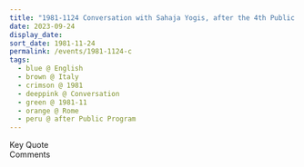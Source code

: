 ```yaml
---
title: "1981-1124 Conversation with Sahaja Yogis, after the 4th Public Program, Grégoire's Flat, Rome, Italy"
date: 2023-09-24
display_date: 
sort_date: 1981-11-24
permalink: /events/1981-1124-c
tags:
  - blue @ English
  - brown @ Italy
  - crimson @ 1981
  - deeppink @ Conversation
  - green @ 1981-11
  - orange @ Rome
  - peru @ after Public Program
---
```


<wave-list>
  <list-title color="green" width="75">Key Quote</list-title>
  <list-item color="BlanchedAlmond"  width="200"></list-item>
  <list-item color="Lavender"></list-item>
  <list-item color="BlanchedAlmond"></list-item>
</wave-list>

<br>

<wave-list>
  <list-title color="green" width="75">Comments</list-title>
  <list-item color="BlanchedAlmond"  width="200"></list-item>
  <list-item color="Lavender"></list-item>
  <list-item color="BlanchedAlmond"></list-item>
</wave-list>